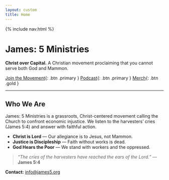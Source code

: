 ```yaml
---
layout: custom
title: Home
---
```


{% include nav.html %}


# James: 5 Ministries
**Christ over Capital.** A Christian movement proclaiming that you cannot serve both God and Mammon. 

[Join the Movement](mailto:info@james5.org?subject=Join%20the%20Movement){: .btn .primary }
[Podcast](https://james5ministries.substack.com){: .btn .primary }
[Merch](https://james5.creator-spring.com){: .btn .gold }

---

## Who We Are
James: 5 Ministries is a grassroots, Christ-centered movement calling the Church to confront economic injustice. We listen to the harvesters’ cries (James 5:4) and answer with faithful action.

- **Christ is Lord** — Our allegiance is to Jesus, not Mammon.  
- **Justice is Discipleship** — Faith without works is dead.  
- **God Hears the Poor** — We stand with workers and the oppressed.

> *“The cries of the harvesters have reached the ears of the Lord.”* — **James 5:4**

**Contact:** info@james5.org
